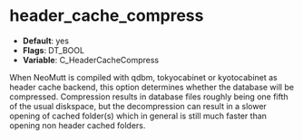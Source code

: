 # header_cache_compress

- **Default**: yes
- **Flags**: DT_BOOL
- **Variable**: C_HeaderCacheCompress

When NeoMutt is compiled with qdbm, tokyocabinet or kyotocabinet
as header cache backend, this option determines whether the
database will be compressed. Compression results in database
files roughly being one fifth of the usual diskspace, but the
decompression can result in a slower opening of cached folder(s)
which in general is still much faster than opening non header
cached folders.
